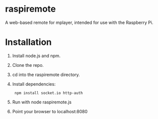 raspiremote
===========

A web-based remote for mplayer, intended for use with the Raspberry Pi.

# Installation 

1. Install node.js and npm.
1. Clone the repo.
2. cd into the raspiremote directory.
3. Install dependencies:

        npm install socket.io http-auth
4. Run with node raspiremote.js
4. Point your browser to localhost:8080
